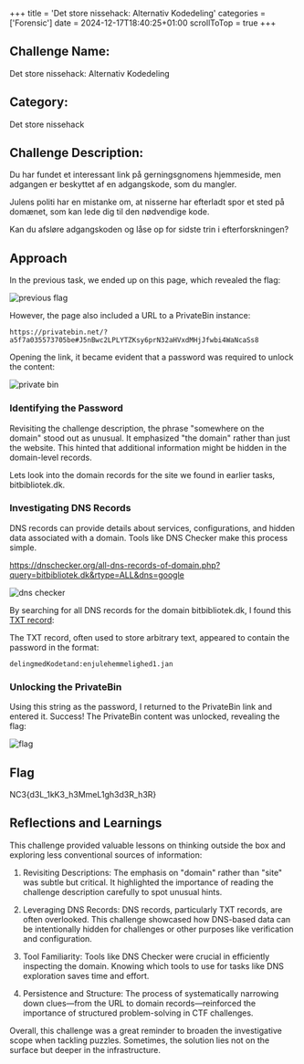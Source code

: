 +++
title = 'Det store nissehack: Alternativ Kodedeling'
categories = ['Forensic']
date = 2024-12-17T18:40:25+01:00
scrollToTop = true
+++

## Challenge Name:

Det store nissehack: Alternativ Kodedeling

## Category:

Det store nissehack

## Challenge Description:

Du har fundet et interessant link på gerningsgnomens hjemmeside, men adgangen er beskyttet af en adgangskode, som du mangler.

Julens politi har en mistanke om, at nisserne har efterladt spor et sted på domænet, som kan lede dig til den nødvendige kode.

Kan du afsløre adgangskoden og låse op for sidste trin i efterforskningen?

## Approach

In the previous task, we ended up on this page, which revealed the flag:

![previous flag](images/previous-flag.png)

However, the page also included a URL to a PrivateBin instance:
```text
https://privatebin.net/?a5f7a035573705be#J5nBwc2LPLYTZKsy6prN32aHVxdMHjJfwbi4WaNcaSs8
```

Opening the link, it became evident that a password was required to unlock the content:

![private bin](images/privatebin.png)

### Identifying the Password

Revisiting the challenge description, the phrase "somewhere on the domain" stood out as unusual. It emphasized "the domain" rather than just the website. This hinted that additional information might be hidden in the domain-level records.

Lets look into the domain records for the site we found in earlier tasks, bitbibliotek.dk.

### Investigating DNS Records

DNS records can provide details about services, configurations, and hidden data associated with a domain. Tools like DNS Checker make this process simple.

https://dnschecker.org/all-dns-records-of-domain.php?query=bitbibliotek.dk&rtype=ALL&dns=google

![dns checker](images/dns-checker.png)

By searching for all DNS records for the domain bitbibliotek.dk, I found this [TXT record](https://www.cloudflare.com/learning/dns/dns-records/dns-txt-record/):

The TXT record, often used to store arbitrary text, appeared to contain the password in the format:
```text
delingmedKodetand:enjulehemmelighed1.jan
```

### Unlocking the PrivateBin

Using this string as the password, I returned to the PrivateBin link and entered it. Success! The PrivateBin content was unlocked, revealing the flag:

![flag](images/flag.png)

## Flag
NC3{d3L_1kK3_h3MmeL1gh3d3R_h3R}

## Reflections and Learnings

This challenge provided valuable lessons on thinking outside the box and exploring less conventional sources of information:

1. Revisiting Descriptions:
The emphasis on "domain" rather than "site" was subtle but critical. It highlighted the importance of reading the challenge description carefully to spot unusual hints.

2. Leveraging DNS Records:
DNS records, particularly TXT records, are often overlooked. This challenge showcased how DNS-based data can be intentionally hidden for challenges or other purposes like verification and configuration.

3. Tool Familiarity:
Tools like DNS Checker were crucial in efficiently inspecting the domain. Knowing which tools to use for tasks like DNS exploration saves time and effort.

4. Persistence and Structure:
The process of systematically narrowing down clues—from the URL to domain records—reinforced the importance of structured problem-solving in CTF challenges.

Overall, this challenge was a great reminder to broaden the investigative scope when tackling puzzles. Sometimes, the solution lies not on the surface but deeper in the infrastructure.
